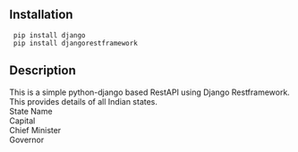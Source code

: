 <h2> Installation </h2>
<code> pip install django</code><br>
<code> pip install djangorestframework </code><br>
   
<h2> Description </h2>
<p>
This is a simple python-django based RestAPI using Django Restframework.
This provides details of all Indian states.<br>
State Name<br>
Capital<br>
Chief Minister<br>
Governor<br>
</p>

